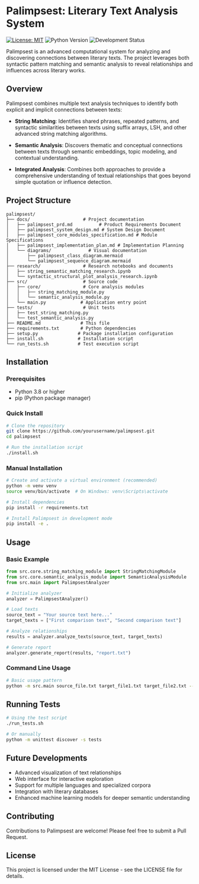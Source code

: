 # Palimpsest: Literary Text Analysis System

[![License: MIT](https://img.shields.io/badge/License-MIT-yellow.svg)](https://opensource.org/licenses/MIT)
![Python Version](https://img.shields.io/badge/python-3.8%2B-blue)
![Development Status](https://img.shields.io/badge/status-alpha-red)

Palimpsest is an advanced computational system for analyzing and discovering connections between literary texts. The project leverages both syntactic pattern matching and semantic analysis to reveal relationships and influences across literary works.

## Overview

Palimpsest combines multiple text analysis techniques to identify both explicit and implicit connections between texts:

- **String Matching**: Identifies shared phrases, repeated patterns, and syntactic similarities between texts using suffix arrays, LSH, and other advanced string matching algorithms.
  
- **Semantic Analysis**: Discovers thematic and conceptual connections between texts through semantic embeddings, topic modeling, and contextual understanding.

- **Integrated Analysis**: Combines both approaches to provide a comprehensive understanding of textual relationships that goes beyond simple quotation or influence detection.

## Project Structure

```
palimpsest/
├── docs/                    # Project documentation
│   ├── palimpsest_prd.md          # Product Requirements Document
│   ├── palimpsest_system_design.md # System Design Document
│   ├── palimpsest_core_modules_specification.md # Module Specifications
│   ├── palimpsest_implementation_plan.md # Implementation Planning
│   └── diagrams/              # Visual documentation
│       ├── palimpsest_class_diagram.mermaid
│       └── palimpsest_sequence_diagram.mermaid
├── research/                # Research notebooks and documents
│   ├── string_semantic_matching_research.ipynb
│   └── syntactic_structural_plot_analysis_research.ipynb
├── src/                     # Source code
│   ├── core/                # Core analysis modules
│   │   ├── string_matching_module.py
│   │   └── semantic_analysis_module.py
│   └── main.py             # Application entry point
├── tests/                   # Unit tests
│   ├── test_string_matching.py
│   └── test_semantic_analysis.py
├── README.md               # This file
├── requirements.txt        # Python dependencies
├── setup.py               # Package installation configuration
├── install.sh             # Installation script
└── run_tests.sh           # Test execution script
```

## Installation

### Prerequisites

- Python 3.8 or higher
- pip (Python package manager)

### Quick Install

```bash
# Clone the repository
git clone https://github.com/yourusername/palimpsest.git
cd palimpsest

# Run the installation script
./install.sh
```

### Manual Installation

```bash
# Create and activate a virtual environment (recommended)
python -m venv venv
source venv/bin/activate  # On Windows: venv\Scripts\activate

# Install dependencies
pip install -r requirements.txt

# Install Palimpsest in development mode
pip install -e .
```

## Usage

### Basic Example

```python
from src.core.string_matching_module import StringMatchingModule
from src.core.semantic_analysis_module import SemanticAnalysisModule
from src.main import PalimpsestAnalyzer

# Initialize analyzer
analyzer = PalimpsestAnalyzer()

# Load texts
source_text = "Your source text here..."
target_texts = ["First comparison text", "Second comparison text"]

# Analyze relationships
results = analyzer.analyze_texts(source_text, target_texts)

# Generate report
analyzer.generate_report(results, "report.txt")
```

### Command Line Usage

```bash
# Basic usage pattern
python -m src.main source_file.txt target_file1.txt target_file2.txt --output report.txt
```

## Running Tests

```bash
# Using the test script
./run_tests.sh

# Or manually
python -m unittest discover -s tests
```

## Future Developments

- Advanced visualization of text relationships
- Web interface for interactive exploration
- Support for multiple languages and specialized corpora
- Integration with literary databases
- Enhanced machine learning models for deeper semantic understanding

## Contributing

Contributions to Palimpsest are welcome! Please feel free to submit a Pull Request.

## License

This project is licensed under the MIT License - see the LICENSE file for details.
